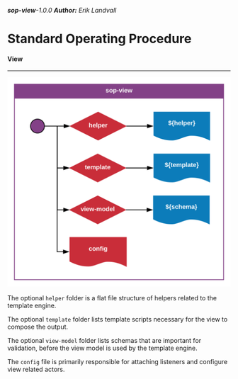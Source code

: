 _**sop-view**-1.0.0_
_**Author:** Erik Landvall_
# Standard Operating Procedure
#### View
---

![View diagram](diagram/sop-view.svg)

The optional `helper` folder is a flat file structure of helpers related to the template engine.

The optional `template` folder lists template scripts necessary for the view to compose the output.

The optional `view-model` folder lists schemas that are important for validation, before the view model is used by the template engine.

The `config` file is primarily responsible for attaching listeners and configure view related actors.

